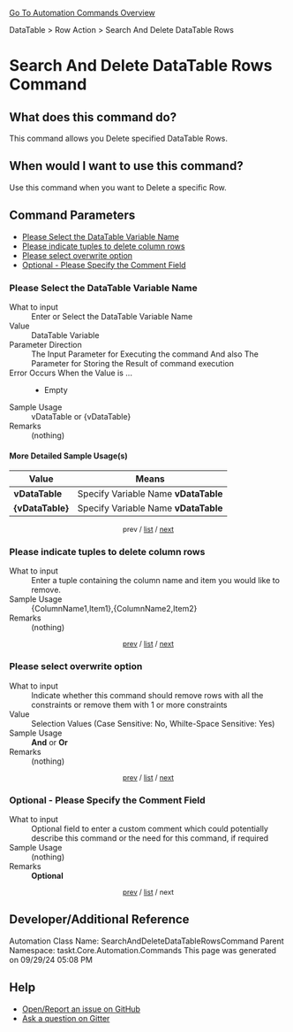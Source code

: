 <!--TITLE: Search And Delete DataTable Rows Command -->
<!-- SUBTITLE: a command in the DataTable group. -->
[Go To Automation Commands Overview](/automation-commands.md)


DataTable &gt; Row Action &gt; Search And Delete DataTable Rows


# Search And Delete DataTable Rows Command


## What does this command do?
This command allows you Delete specified DataTable Rows.


## When would I want to use this command?
Use this command when you want to Delete a specific Row.


<a id="param_list"></a>
## Command Parameters
- [Please Select the DataTable Variable Name](#param_0)
- [Please indicate tuples to delete column rows](#param_1)
- [Please select overwrite option](#param_2)
- [Optional - Please Specify the Comment Field](#param_3)


<a id="param_0"></a>
### Please Select the DataTable Variable Name


<dl>
<dt>What to input</dt><dd>Enter or Select the DataTable Variable Name</dd>
<dt>Value</dt><dd>DataTable Variable</dd>
<dt>Parameter Direction</dt><dd>The Input Parameter for Executing the command And also The Parameter for Storing the Result of command execution</dd>
<dt>Error Occurs When the Value is ...</dt><dd><ul>
<li>Empty</li>
</ul></dd>
<dt>Sample Usage</dt><dd>vDataTable or {vDataTable}</dd>
<dt>Remarks</dt><dd>(nothing)</dd>
</dl>




#### More Detailed Sample Usage(s)
| Value | Means |
|---|---|
| <strong>vDataTable</strong> | Specify Variable Name **vDataTable** |
| <strong>{vDataTable}</strong> | Specify Variable Name **vDataTable** |


<div style="font-size: 90%; text-align: center">


prev / [list](#param_list) / [next](#param_1)


</div>


<a id="param_1"></a>
### Please indicate tuples to delete column rows


<dl>
<dt>What to input</dt><dd>Enter a tuple containing the column name and item you would like to remove.</dd>
<dt>Sample Usage</dt><dd>{ColumnName1,Item1},{ColumnName2,Item2}</dd>
<dt>Remarks</dt><dd>(nothing)</dd>
</dl>




<div style="font-size: 90%; text-align: center">


[prev](#param_1) / [list](#param_list) / [next](#param_2)


</div>


<a id="param_2"></a>
### Please select overwrite option


<dl>
<dt>What to input</dt><dd>Indicate whether this command should remove rows with all the constraints or remove them with 1 or more constraints</dd>
<dt>Value</dt><dd>Selection Values (Case Sensitive: No, Whilte-Space Sensitive: Yes)</dd>
<dt>Sample Usage</dt><dd><strong>And</strong> or  <strong>Or</strong></dd>
<dt>Remarks</dt><dd>(nothing)</dd>
</dl>




<div style="font-size: 90%; text-align: center">


[prev](#param_2) / [list](#param_list) / [next](#param_3)


</div>


<a id="param_3"></a>
### Optional - Please Specify the Comment Field


<dl>
<dt>What to input</dt><dd>Optional field to enter a custom comment which could potentially describe this command or the need for this command, if required</dd>
<dt>Sample Usage</dt><dd>(nothing)</dd>
<dt>Remarks</dt><dd><strong>Optional</strong><br></dd>
</dl>




<div style="font-size: 90%; text-align: center">


[prev](#param_3) / [list](#param_list) / next


</div>


## Developer/Additional Reference
Automation Class Name: SearchAndDeleteDataTableRowsCommand
Parent Namespace: taskt.Core.Automation.Commands
This page was generated on 09/29/24 05:08 PM


## Help
- [Open/Report an issue on GitHub](https://github.com/rcktrncn/taskt/issues/new)
- [Ask a question on Gitter](https://gitter.im/taskt-rpa/Lobby)
